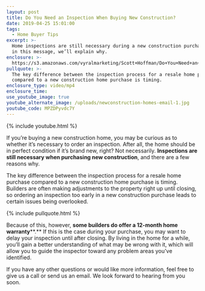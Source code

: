 ```yaml
---
layout: post
title: Do You Need an Inspection When Buying New Construction?
date: 2019-04-25 15:01:00
tags:
  - Home Buyer Tips
excerpt: >-
  Home inspections are still necessary during a new construction purchase, and,
  in this message, we’ll explain why.
enclosure: >-
  https://s3.amazonaws.com/vyralmarketing/Scott+Hoffman/Do+You+Need+an+Inspection+When+Buying+New+Construction_.mp4
pullquote: >-
  The key difference between the inspection process for a resale home purchase
  compared to a new construction home purchase is timing.
enclosure_type: video/mp4
enclosure_time:
use_youtube_image: true
youtube_alternate_image: /uploads/newconstruction-homes-email-1.jpg
youtube_code: MPZDPyvdc7Y
---
```


{% include youtube.html %}

If you’re buying a new construction home, you may be curious as to whether it’s necessary to order an inspection. After all, the home should be in perfect condition if it’s brand new, right? Not necessarily. **Inspections are still necessary when purchasing new construction**, and there are a few reasons why.

The key difference between the inspection process for a resale home purchase compared to a new construction home purchase is timing. Builders are often making adjustments to the property right up until closing, so ordering an inspection too early in a new construction purchase leads to certain issues being overlooked. 

{% include pullquote.html %}

Because of this, however, **some builders do offer a 12-month home warranty****.** If this is the case during your purchase, you may want to delay your inspection until after closing. By living in the home for a while, you’ll gain a better understanding of what may be wrong with it, which will allow you to guide the inspector toward any problem areas you’ve identified. 

If you have any other questions or would like more information, feel free to give us a call or send us an email. We look forward to hearing from you soon.
